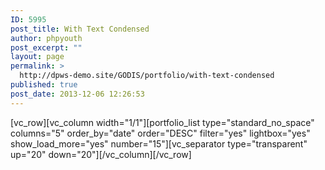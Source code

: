 ```yaml
---
ID: 5995
post_title: With Text Condensed
author: phpyouth
post_excerpt: ""
layout: page
permalink: >
  http://dpws-demo.site/GODIS/portfolio/with-text-condensed
published: true
post_date: 2013-12-06 12:26:53
---
```

[vc_row][vc_column width="1/1"][portfolio_list type="standard_no_space" columns="5" order_by="date" order="DESC" filter="yes" lightbox="yes" show_load_more="yes" number="15"][vc_separator type="transparent" up="20" down="20"][/vc_column][/vc_row]